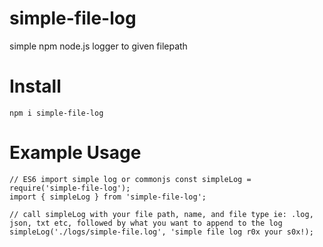 # simple-file-log
simple npm node.js logger to given filepath

# Install
`npm i simple-file-log`

# Example Usage

```
// ES6 import simple log or commonjs const simpleLog = require('simple-file-log');
import { simpleLog } from 'simple-file-log';

// call simpleLog with your file path, name, and file type ie: .log, json, txt etc, followed by what you want to append to the log
simpleLog('./logs/simple-file.log', 'simple file log r0x your s0x!);
```
